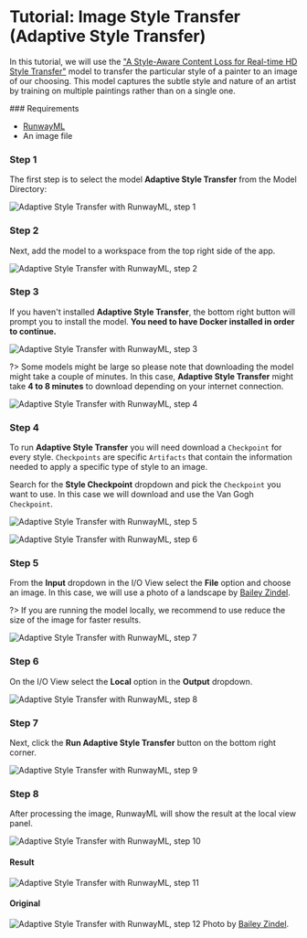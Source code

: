 # Tutorial: Image Style Transfer (Adaptive Style Transfer)

In this tutorial, we will use the ["A Style-Aware Content Loss for Real-time HD Style Transfer"](https://arxiv.org/pdf/1807.10201.pdf) model to transfer the particular style of a painter to an image of our choosing. This model captures the subtle style and nature of an artist by training on multiple paintings rather than on a single one.

### Requirements

- [RunwayML](https://runwayml.com/)
- An image file  

### Step 1

The first step is to select the model **Adaptive Style Transfer** from the Model Directory:

![Adaptive Style Transfer with RunwayML, step 1](assets/images/tutorials/tutorial_style_transfer/select_model_01.png)

### Step 2

Next, add the model to a workspace from the top right side of the app.

![Adaptive Style Transfer with RunwayML, step 2](assets/images/tutorials/tutorial_style_transfer/styletransfer02.png)


### Step 3

If you haven't installed **Adaptive Style Transfer**, the bottom right button will prompt you to install the model.  **You need to have Docker installed in order to continue.**


![Adaptive Style Transfer with RunwayML, step 3](assets/images/tutorials/tutorial_style_transfer/styletransfer03.jpg)

?> Some models might be large so please note that downloading the model might take a couple of minutes. In this case, **Adaptive Style Transfer**  might take **4 to 8 minutes** to download depending on your internet connection.

![Adaptive Style Transfer with RunwayML, step 4](assets/images/tutorials/tutorial_style_transfer/styletransfer04.jpg)


### Step 4

To run **Adaptive Style Transfer** you will need download a `Checkpoint` for every style. `Checkpoints` are specific `Artifacts` that contain the information needed to apply a specific type of style to an image.

Search for the **Style Checkpoint** dropdown and pick the `Checkpoint` you want to use. In this case we will download and use the Van Gogh `Checkpoint`.

![Adaptive Style Transfer with RunwayML, step 5](assets/images/tutorials/tutorial_style_transfer/styletransfer05.jpg)

![Adaptive Style Transfer with RunwayML, step 6](assets/images/tutorials/tutorial_style_transfer/styletransfer06.jpg)


### Step 5

From the **Input** dropdown in the I/O View select the **File** option and choose an image. In this case, we will use a photo of a landscape by [Bailey Zindel](https://unsplash.com/photos/NRQV-hBF10M).

?> If you are running the model locally, we recommend to use reduce the size of the image for faster results.

![Adaptive Style Transfer with RunwayML, step 7](assets/images/tutorials/tutorial_style_transfer/styletransfer07.jpg)


### Step 6

On the I/O View select the **Local** option in the **Output** dropdown.

![Adaptive Style Transfer with RunwayML, step 8](assets/images/tutorials/tutorial_style_transfer/styletransfer08.jpg)


### Step 7

Next, click the **Run Adaptive Style Transfer** button on the bottom right corner.

![Adaptive Style Transfer with RunwayML, step 9](assets/images/tutorials/tutorial_style_transfer/styletransfer09.jpg)


### Step 8

After processing the image, RunwayML will show the result at the local view panel.

![Adaptive Style Transfer with RunwayML, step 10](assets/images/tutorials/tutorial_style_transfer/styletransfer10.jpg)


#### Result

![Adaptive Style Transfer with RunwayML, step 11](assets/images/tutorials/tutorial_style_transfer/styletransfer11.jpg)

#### Original

![Adaptive Style Transfer with RunwayML, step 12](assets/images/tutorials/tutorial_style_transfer/styletransfer12.jpg)
Photo by [Bailey Zindel](https://unsplash.com/photos/NRQV-hBF10M).
